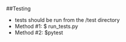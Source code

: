 

##Testing
- tests should be run from the /test directory
- Method #1: $ run_tests.py
- Method #2: $pytest
